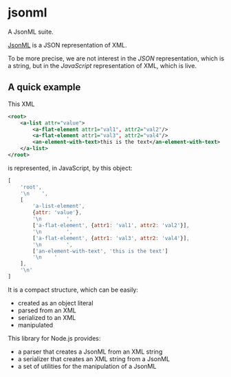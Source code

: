 # jsonml

A JsonML suite.

[JsonML](http://www.jsonml.org/) is a JSON representation of XML.

To be more precise, we are not interest in the *JSON* representation, which is a string, but in the *JavaScript*
representation of XML, which is live.

## A quick example

This XML

```xml
<root>
    <a-list attr="value">
        <a-flat-element attr1="val1", attr2="val2"/>
        <a-flat-element attr1="val3", attr2="val4"/>
        <an-element-with-text>this is the text</an-element-with-text>
    </a-list>
</root>
```

is represented, in JavaScript, by this object:

```javascript
[
    'root',
    '\n    ',
    [
        'a-list-element',
        {attr: 'value'},
        '\n        ',
        ['a-flat-element', {attr1: 'val1', attr2: 'val2'}],
        '\n        ',
        ['a-flat-element', {attr1: 'val3', attr2: 'val4'}],
        '\n        ',
        ['an-element-with-text', 'this is the text']
        '\n    '
    ],
    '\n'
]
```

It is a compact structure, which can be easily:

* created as an object literal
* parsed from an XML
* serialized to an XML
* manipulated

This library for Node.js provides:

* a parser that creates a JsonML from an XML string
* a serializer that creates an XML string from a JsonML
* a set of utilities for the manipulation of a JsonML
